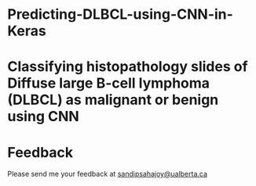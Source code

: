 # Predicting-DLBCL-using-CNN-in-Keras
Classifying histopathology slides of Diffuse large B-cell lymphoma (DLBCL) as malignant or benign using CNN
==========










Feedback
==========
Please send me your feedback at sandipsahajoy@ualberta.ca

